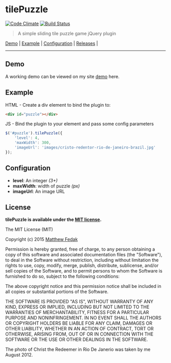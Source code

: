 # tilePuzzle

[![Code Climate](https://codeclimate.com/github/matthewfedak/tilePuzzle/badges/gpa.svg)](https://codeclimate.com/github/matthewfedak/tilePuzzle) [![Build Status](https://travis-ci.org/matthewfedak/tilePuzzle.svg?branch=master)](https://travis-ci.org/matthewfedak/tilePuzzle)

> A simple sliding tile puzzle game jQuery plugin

[Demo](#demo) |
[Example](#example) |
[Configuration](#configuration) |
[Releases](https://github.com/matthewfedak/tilePuzzle/releases) |

----

## Demo

A working demo can be viewed on my site [demo](http://static.matthewfedak.co.uk/tilePuzzle/index.html) here.

## Example

HTML - Create a div element to bind the plugin to:
```html
<div id="puzzle"></div>
```
JS - Bind the plugin to your element and pass some config parameters
```javascript
$('#puzzle').tilePuzzle({
    'level': 4,
    'maxWidth': 300,
    'imageUrl': 'images/cristo-redentor-rio-de-janeiro-brazil.jpg'
});
```

## Configuration

- **level**: An integer *(3+)*
- **maxWidth**: width of puzzle *(px)*
- **imageUrl**: An image URL

## License

**tilePuzzle is available under the [MIT license](http://opensource.org/licenses/MIT).**

The MIT License (MIT)

Copyright (c) 2015 [Matthew Fedak](http://www.matthewfedak.co.uk)

Permission is hereby granted, free of charge, to any person obtaining a copy of
this software and associated documentation files (the "Software"), to deal in
the Software without restriction, including without limitation the rights to
use, copy, modify, merge, publish, distribute, sublicense, and/or sell copies of
the Software, and to permit persons to whom the Software is furnished to do so,
subject to the following conditions:

The above copyright notice and this permission notice shall be included in all
copies or substantial portions of the Software.

THE SOFTWARE IS PROVIDED "AS IS", WITHOUT WARRANTY OF ANY KIND, EXPRESS OR
IMPLIED, INCLUDING BUT NOT LIMITED TO THE WARRANTIES OF MERCHANTABILITY, FITNESS
FOR A PARTICULAR PURPOSE AND NONINFRINGEMENT. IN NO EVENT SHALL THE AUTHORS OR
COPYRIGHT HOLDERS BE LIABLE FOR ANY CLAIM, DAMAGES OR OTHER LIABILITY, WHETHER
IN AN ACTION OF CONTRACT, TORT OR OTHERWISE, ARISING FROM, OUT OF OR IN
CONNECTION WITH THE SOFTWARE OR THE USE OR OTHER DEALINGS IN THE SOFTWARE.

The photo of Christ the Redeemer in Rio De Janerio was taken by me August 2012.
